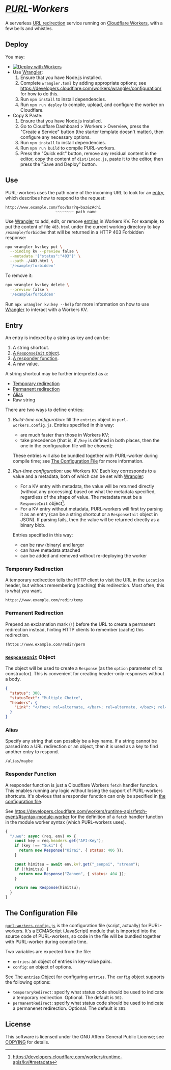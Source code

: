 # _[PURL]-Workers_

A serverless [URL redirection] service running on [Cloudflare Workers], with a few bells and whistles.

## Deploy

You may:

- [![Deploy with Workers](https://deploy.workers.cloudflare.com/button)](https://deploy.workers.cloudflare.com/?url=https://github.com/lmy441900/purl-workers)
- Use [Wrangler]:
    1. Ensure that you have Node.js installed.
    2. Complete `wrangler.toml` by adding appropriate options; see <https://developers.cloudflare.com/workers/wrangler/configuration/> for how to do this.
    3. Run `npm install` to install dependencies.
    4. Run `npm run deploy` to compile, upload, and configure the worker on Cloudflare.
- Copy \& Paste:
    1. Ensure that you have Node.js installed.
    2. Go to Cloudflare Dashboard \> Workers \> Overview, press the "Create a Service" button (the starter template doesn't matter), then configure any necessary options.
    3. Run `npm install` to install dependencies.
    4. Run `npm run build` to compile PURL-workers.
    5. Press the "Quick edit" button, remove any residual content in the editor, copy the content of `dist/index.js`, paste it to the editor, then press the "Save and Deploy" button.

## Use

PURL-workers uses the path name of the incoming URL to look for an [entry](#entry), which describes how to respond to the request:

```
http://www.example.com/foo/bar?q=baz&z#ch1
                      ~~~~~~~~ path name
```

Use [Wrangler] to add, edit, or remove [entries](#entry) in Workers KV. For example, to put the content of file `403.html` under the current working directory to key `/example/forbidden` that will be returned in a HTTP 403 Forbidden response:

```sh
npx wrangler kv:key put \
  --binding kv --preview false \
  --metadata '{"status":"403"}' \
  --path ./403.html \
  '/example/forbidden'
```

To remove it:

```sh
npx wrangler kv:key delete \
  --preview false \
  '/example/forbidden'
```

Run `npx wrangler kv:key --help` for more information on how to use [Wrangler] to interact with a Workers KV.

## Entry

An entry is indexed by a string as key and can be:

1. A string shortcut.
2. [A `ResponseInit` object](#responseinit-object).
3. [A responder function](#responder-function).
4. A raw value.

A string shortcut may be further interpreted as a:

- [Temporary redirection](#temporary-redirection)
- [Permanent redirection](#permanent-redirection)
- [Alias](#alias)
- Raw string

There are two ways to define entries:

1. _Build-time configuration:_ fill the `entries` object in `purl-workers.config.js`. Entries specified in this way:
    - are much faster than those in Workers KV;
    - take precedence (that is, if `/key` is defined in both places, then the one in the configuration file will be chosen);

    These entries will also be bundled together with PURL-worker during compile time; see [The Configuration File](#the-configuration-file) for more information.

2. _Run-time configuration:_ use Workers KV. Each key corresponds to a value and a metadata, both of which can be set with [Wrangler]:
    - For a KV entry with metadata, the value will be returned directly (without any processing) based on what the metadata specified, regardless of the shape of value. The metadata must be a `ResponseInit` object[^1].
    - For a KV entry without metadata, PURL-workers will first try parsing it as an entry (can be a string shortcut or a `ResponseInit` object in JSON). If parsing fails, then the value will be returned directly as a binary blob.

    Entries specified in this way:

    - can be raw (binary) and larger
    - can have metadata attached
    - can be added and removed without re-deploying the worker

### Temporary Redirection

A temporary redirection tells the HTTP client to visit the URL in the `Location` header, but without remembering (caching) this redirection. Most often, this is what you want.

```
https://www.example.com/redir/temp
```

### Permanent Redirection

Prepend an exclamation mark (`!`) before the URL to create a permanent redirection instead, hinting HTTP clients to remember (cache) this redirection.

```
!https://www.example.com/redir/perm
```

### [`ResponseInit`] Object

The object will be used to create a `Response` (as the `option` parameter of its constructor). This is convenient for creating header-only responses without a body.

```json
{
  "status": 300,
  "statusText": "Multiple Choice",
  "headers": {
    "Link": "</foo>; rel=alternate, </bar>; rel=alternate, </baz>; rel=alternate"
  }
}
```

### Alias

Specify any string that can possibly be a key name. If a string cannot be parsed into a URL redirection or an object, then it is used as a key to find another entry to respond.

```
/alias/maybe
```

### Responder Function

A responder function is just a Cloudflare Workers `fetch` handler function. This enables running any logic without losing the support of PURL-workers shortcuts. It's obvious that a responder function can only be specified in [the configuration file](#the-configuration-file).

See <https://developers.cloudflare.com/workers/runtime-apis/fetch-event/#syntax-module-worker> for the definition of a `fetch` handler function in the module worker syntax (which PURL-workers uses).

```javascript
{
  "/uwu": async (req, env) => {
    const key = req.headers.get("API-Key");
    if (key !== "Suki") {
      return new Response("Kirai", { status: 406 });
    }

    const himitsu = await env.kv?.get("_senpai", "stream");
    if (!himitsu) {
      return new Response("Zannen", { status: 404 });
    }

    return new Response(himitsu);
  }
}
```

## The Configuration File

[`purl-workers.config.js`](purl-workers.config.js) is the configuration file (script, actually) for PURL-workers. It's a ECMAScript (JavaScript) module that is imported into the source code of PURL-workers, so code in the file will be bundled together with PURL-worker during compile time.

Two variables are expected from the file:

- `entries`: an object of entries in key-value pairs.
- `config`: an object of options.

See [The `entries` Object](#the-entries-object) for configuring `entries`. The `config` object supports the following options:

- `temporaryRedirect`: specify what status code should be used to indicate a temporary redirection. Optional. The default is `302`.
- `permanentRedirect`: specify what status code should be used to indicate a permanenet redirection. Optional. The default is `301`.

## License

This software is licensed under the GNU Affero General Public License; see [COPYING](COPYING) for details.

[PURL]: https://en.wikipedia.org/wiki/Persistent_uniform_resource_locator
[URL redirection]: https://developer.mozilla.org/en-US/docs/Web/HTTP/Redirections
[Cloudflare Workers]: https://workers.cloudflare.com/
[Wrangler]: https://github.com/cloudflare/wrangler
[`ResponseInit`]: https://developer.mozilla.org/en-US/docs/Web/API/Response/Response#options

[^1]: https://developers.cloudflare.com/workers/runtime-apis/kv/#metadata
